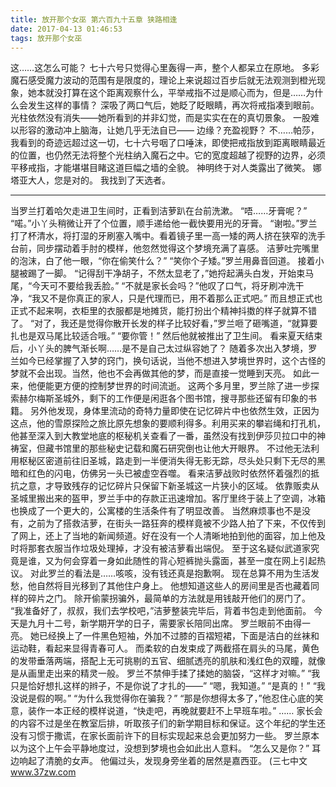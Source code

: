 ```yaml
---
title: 放开那个女巫 第六百九十五章 狭路相逢
date: 2017-04-13 01:46:53
tags: 放开那个女巫
---
```


这……这怎么可能？
七十六号只觉得心里轰得一声，整个人都呆立在原地。
多彩魔石感受魔力波动的范围有是限度的，理论上来说超过百步后就无法观测到橙光现象，她本就没打算在这个距离观察什么，平举戒指不过是顺心而为，但是……为什么会发生这样的事情？
深吸了两口气后，她眨了眨眼睛，再次将戒指凑到眼前。
光柱依然没有消失——她所看到的并非幻觉，而是实实在在的真切景象。
一股难以形容的激动冲上脑海，让她几乎无法自已——
边缘？充盈视野？
不……帕莎，我看到的奇迹远超过这一切，七十六号咽了口唾沫，即使把戒指放到距离眼睛最近的位置，也仍然无法将整个光柱纳入魔石之中。它的宽度超越了视野的边界，必须平移戒指，才能堪堪目睹这道巨幅之墙的全貌。
神明终于对人类露出了微笑。
娜塔亚大人，您是对的。
我找到了天选者。
*******************
当罗兰打着哈欠走进卫生间时，正看到洁萝趴在台前洗漱。
“唔……牙膏呢？”
“喏。”小丫头稍微让开了个位置，顺手递给他一截快要用光的牙膏。
“谢啦。”罗兰打了杯清水，将打湿的牙刷塞入嘴中。看着镜子里一高一矮的两人挤在狭窄的洗手台前，同步摆动着手肘的模样，他忽然觉得这个梦境充满了喜感。
洁萝吐完嘴里的泡沫，白了他一眼，“你在偷笑什么？”
“笑你个子矮。”罗兰用鼻音回道。
接着小腿被踢了一脚。
“记得刮干净胡子，不然太显老了，”她捋起满头白发，开始束马尾，“今天可不要给我丢脸。”
“不就是家长会吗？”他叹了口气，将牙刷冲洗干净，“我又不是你真正的家人，只是代理而已，用不着那么正式吧。”
而且想正式也正式不起来啊，衣柜里的衣服都是地摊货，能打扮出个精神抖擞的样子就算不错了。
“对了，我还是觉得你散开长发的样子比较好看，”罗兰咂了砸嘴道，“就算要扎也是双马尾比较适合哦。”
“要你管！”
然后他就被推出了卫生间。
看来夏天结束后，小丫头的脾气渐长啊……是不是自己太过纵容她了？
随着多次出入梦境，罗兰如今已经掌握了入梦的窍门，换句话说，当他不想进入梦境世界时，这个古怪的梦就不会出现。当然，他也不会再做其他的梦，而是直接一觉睡到天亮。
如此一来，他便能更方便的控制梦世界的时间流逝。
这两个多月里，罗兰除了进一步探索赫尔梅斯圣城外，剩下的工作便是闲逛各个图书馆，搜寻那些还留有印象的书籍。
另外他发现，身体里流动的奇特力量即使在记忆碎片中也依然生效，正因为这点，他的雪原探险之旅比原先想象的要顺利得多。利用买来的攀岩绳和打孔机，他甚至深入到大教堂地底的枢秘机关查看了一番，虽然没有找到伊莎贝拉口中的神祷室，但藏书馆里的那些秘史记载和魔石研究倒也让他大开眼界。
不过他无法利用枢秘区密道前往旧圣城，路走到一半便消失得无影无踪，尽头处只剩下无尽的黑暗和红色的闪电，仿佛另一头已被虚空吞噬。
看来洁萝战败时依然怀着强烈的抵抗之意，才导致残存的记忆碎片只保留下新圣城这一片狭小的区域。
依靠贩卖从圣城里搬出来的盔甲，罗兰手中的存款正迅速增加。客厅里终于装上了空调，冰箱也换成了一个更大的，公寓楼的生活条件有了明显改善。
当然麻烦事也不是没有，之前为了搭救洁萝，在街头一路狂奔的模样竟被不少路人拍了下来，不仅传到了网上，还上了当地的新闻频道。好在没有一个人清晰地拍到他的面容，加上他及时将那套衣服当作垃圾处理掉，才没有被洁萝看出端倪。
至于这名疑似武道家究竟是谁，又为何会穿着一身如此随性的背心短裤抛头露面，甚至一度在网上引起热议。
对此罗兰的看法是……咳咳，没有钱还真是抱歉啊。
现在总算不用为生活发愁，他自然将目光移到了其他住户身上。
他想知道这些人的房间里是否也藏着同样的碎片之门。
除开偷蒙拐骗外，最简单的方法就是用钱敲开他们的房门了。
“我准备好了，叔叔，我们去学校吧，”洁萝整装完毕后，背着书包走到他面前。
今天是九月十二号，新学期开学的日子，需要家长陪同出席。
罗兰眼前不由得一亮。
她已经换上了一件黑色短袖，外加不过膝的百褶短裙，下面是洁白的丝袜和运动鞋，看起来显得青春可人。
而柔软的白发束成了两截搭在肩头的马尾，黄色的发带垂落两端，搭配上无可挑剔的五官、细腻透亮的肌肤和浅红色的双瞳，就像是从画里走出来的精灵一般。
罗兰不禁伸手揉了揉她的脑袋，“这样才对嘛。”
“我只是恰好想扎这样的辫子，不是你说了才扎的——”
“嗯，我知道。”
“是真的！”
“我没说是假的啊。”
“为什么我觉得你在骗我？”
“那是你想得太多了，”他忍住心底的笑意，装作一本正经的模样说道，“快走吧，再晚就要赶不上早班车啦。”
……
家长会的内容不过是坐在教室后排，听取孩子们的新学期目标和保证。这个年纪的学生还没有习惯于撒谎，在家长面前许下的目标实现起来总会更加努力一些。
罗兰原本以为这个上午会平静地度过，没想到梦境也会如此出人意料。
“怎么又是你？”
耳边响起了清脆的女声。
他偏过头，发现身旁坐着的居然是嘉西亚。
(三七中文 www.37zw.com
